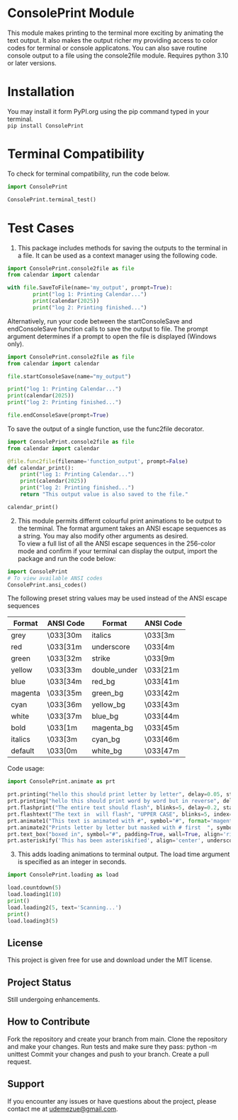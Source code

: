 # ConsolePrint Module
This module makes printing to the terminal more exciting by animating the text output.
It also makes the output richer my providing access to color codes for terminal or console applicatons.
You can also save routine console output to a file using the console2file module.
Requires python 3.10 or later versions.

# Installation
You may install it form PyPI.org using the pip command typed in your terminal.<br>
`pip install ConsolePrint`

# Terminal Compatibility
To check for terminal compatibility, run the code below.

```python
import ConsolePrint

ConsolePrint.terminal_test()

```

# Test Cases
1.  This package includes methods for saving the outputs to the terminal in a file.  It can be used as a context manager using the following code.

```python
import ConsolePrint.console2file as file
from calendar import calendar

with file.SaveToFile(name='my_output', prompt=True):        
        print("log 1: Printing Calendar...")
        print(calendar(2025))
        print("log 2: Printing finished...") 
```

Alternatively, run your code between the startConsoleSave and endConsoleSave function calls to save the output to file.  The prompt argument determines if a prompt to open the file is displayed (Windows only).

```python
import ConsolePrint.console2file as file
from calendar import calendar

file.startConsoleSave(name="my_output")

print("log 1: Printing Calendar...")
print(calendar(2025))
print("log 2: Printing finished...") 

file.endConsoleSave(prompt=True)
```

To save the output of a single function, use the func2file decorator.

```python
import ConsolePrint.console2file as file
from calendar import calendar

@file.func2file(filename='function_output', prompt=False)
def calendar_print():
    print("log 1: Printing Calendar...")
    print(calendar(2025))
    print("log 2: Printing finished...")
    return "This output value is also saved to the file."

calendar_print()
```
2.  This module permits differnt colourful print animations to be output to the terminal.  The format argument takes an ANSI escape sequences as a string.  You may also modify other arguments as desired.<br>
To view a full list of all the ANSI escape sequences in the 256-color mode and confirm if your terminal can display the output, import the package and run the code below:

```python
import ConsolePrint
# To view available ANSI codes
ConsolePrint.ansi_codes()

```
The following preset string values may be used instead of the ANSI escape sequences

| Format  | ANSI Code | Format       | ANSI Code |
|---------|-----------|------------- |-----------|
| grey    | \033[30m  | italics      | \033[3m   |
| red     | \033[31m  | underscore   | \033[4m   |
| green   | \033[32m  | strike       | \033[9m   |
| yellow  | \033[33m  | double_under | \033[21m  |
| blue    | \033[34m  | red_bg       | \033[41m  |
| magenta | \033[35m  | green_bg     | \033[42m  |
| cyan    | \033[36m  | yellow_bg    | \033[43m  |
| white   | \033[37m  | blue_bg      | \033[44m  |
| bold    | \033[1m   | magenta_bg   | \033[45m  |
| italics | \033[3m   | cyan_bg      | \033[46m  |
| default | \033[0m   | white_bg     | \033[47m  |

Code usage:

```python 
import ConsolePrint.animate as prt 

prt.printing("hello this should print letter by letter", delay=0.05, style="letter", stay=True, rev=False, format='strike')
prt.printing("hello this should print word by word but in reverse", delay=0.3, style="word", stay=True, rev=True, format='red_bg')
prt.flashprint("The entire text should flash", blinks=5, delay=0.2, stay=True, format='green')
prt.flashtext("The text in  will flash", "UPPER CASE", blinks=5, index=12, delay=0.2, format='yellow')
prt.animate1("This text is animated with #", symbol="#", format='magenta')
prt.animate2("Prints letter by letter but masked with # first  ", symbol="#", delay=0.05, format="\033[48;5;150m")
prt.text_box("boxed in", symbol="#", padding=True, wall=True, align='right', format='\033[48;5;4m')
prt.asteriskify('This has been asteriskified', align='center', underscore=True, format='cyan')

```

3.  This adds loading animations to terminal output.  The load time argument is specified as an integer in seconds.
```python
import ConsolePrint.loading as load  

load.countdown(5)
load.loading1(10)
print()
load.loading2(5, text='Scanning...')
print()
load.loading3(5)

```
## License
This project is given free for use and download under the MIT license.

## Project Status
Still undergoing enhancements.

## How to Contribute
Fork the repository and create your branch from main.
Clone the repository and make your changes.
Run tests and make sure they pass: python -m unittest
Commit your changes and push to your branch.
Create a pull request.

## Support
If you encounter any issues or have questions about the project, please contact me at udemezue@gmail.com.
